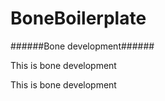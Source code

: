 BoneBoilerplate
================

######Bone development######

This is bone development

This is bone development